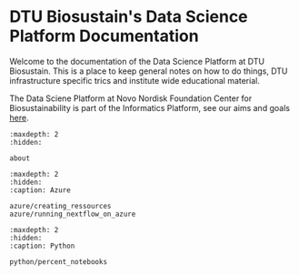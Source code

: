 # DTU Biosustain's Data Science Platform Documentation

Welcome to the documentation of the Data Science Platform at DTU Biosustain. This is a
place to keep general notes on how to do things,
DTU infrastructure specific trics and institute wide educational material.

The Data Sciene Platform at Novo Nordisk Foundation Center for Biosustainability 
is part of the Informatics Platform, see our aims and goals
[here](https://www.biosustain.dtu.dk/technologies/informatics/data-science-platform). 

```{toctree}
:maxdepth: 2
:hidden:

about
```

```{toctree}
:maxdepth: 2
:hidden:
:caption: Azure

azure/creating_ressources
azure/running_nextflow_on_azure
```

```{toctree}
:maxdepth: 2
:hidden:
:caption: Python

python/percent_notebooks
```




